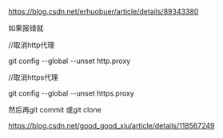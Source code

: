 https://blog.csdn.net/erhuobuer/article/details/89343380

如果报错就

//取消http代理

git config --global --unset http.proxy

//取消https代理 

git config --global --unset https.proxy

然后再git commit 或git clone

https://blog.csdn.net/good_good_xiu/article/details/118567249
